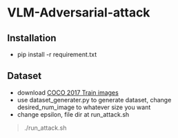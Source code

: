 # VLM-Adversarial-attack

## Installation
- pip install -r requirement.txt

## Dataset
- download [COCO 2017 Train images](https://cocodataset.org/#download)
- use dataset_generater.py to generate dataset, change desired_num_image to whatever size you want
- change epsilon, file dir at run_attack.sh

> ./run_attack.sh
